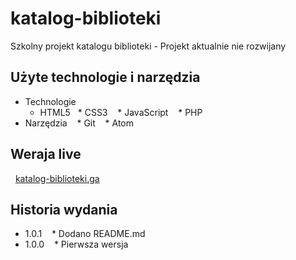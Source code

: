 # katalog-biblioteki
Szkolny projekt katalogu biblioteki - Projekt aktualnie nie rozwijany

## Użyte technologie i narzędzia

* Technologie
    * HTML5
    * CSS3
    * JavaScript
    * PHP
* Narzędzia
    * Git
    * Atom

## Weraja live
   [katalog-biblioteki.ga](http://katalog-biblioteki.ga)
   
## Historia wydania

* 1.0.1
    * Dodano README.md
* 1.0.0
    * Pierwsza wersja
